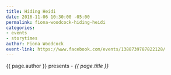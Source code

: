 ```yaml
---
title: Hiding Heidi
date: 2016-11-06 10:30:00 -05:00
permalink: fiona-woodcock-hiding-heidi
categories:
- events
- storytimes
author: Fiona Woodcock
event-link: https://www.facebook.com/events/1388739787822128/
---
```


{{ page.author }} presents - *{{ page.title }}*
